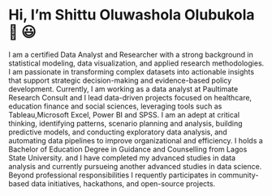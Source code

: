 # Hi, I’m Shittu Oluwashola Olubukola :wave: :smiley:
I am a certified Data Analyst and Researcher with a strong background in statistical modeling, data visualization, and applied research methodologies.
I am passionate in transforming complex datasets into actionable insights that support strategic decision-making and evidence-based policy development.
Currently, I am working as a data analyst at Paultimate Research Consult and I lead data-driven projects focused on healthcare, education finance and social sciences, leveraging tools such as Tableau,Microsoft Excel, Power BI and SPSS.
I am an adept at critical thinking, identifying patterns, scenario planning and analysis, building predictive models, and conducting exploratory data analysis, and automating data pipelines to improve organizational and efficiency.
I holds a Bachelor of Education Degree in Guidance and Counselling from Lagos State University. and I have completed my advanced studies in data analysis and currently pursueing  another advanced studies in data science. Beyond professional responsibilities I requently participates in community-based data initiatives, hackathons, and open-source projects.
